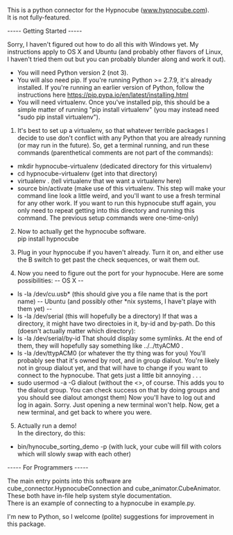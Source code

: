 This is a python connector for the Hypnocube (www.hypnocube.com).  
It is not fully-featured.  

----- Getting Started -----

Sorry, I haven't figured out how to do all this with Windows yet.  My instructions apply to OS X and Ubuntu (and probably other flavors of Linux, I haven't tried them out but you can probably blunder along and work it out).  

*  You will need Python version 2 (not 3).  
*  You will also need pip.  If you're running Python >= 2.7.9, it's already installed.  If you're running an earlier version of Python, follow the instructions here https://pip.pypa.io/en/latest/installing.html
*  You will need virtualenv.  Once you've installed pip, this should be a simple matter of running "pip install virtualenv" (you may instead need "sudo pip install virtualenv").  

1.  It's best to set up a virtualenv, so that whatever terrible packages I decide to use don't conflict with any Python that you are already running (or may run in the future).  So, get a terminal running, and run these commands (parenthetical comments are not part of the commands):
*  mkdir hypnocube-virtualenv (dedicated directory for this virtualenv)
*  cd hypnocube-virtualenv (get into that directory)
*  virtualenv . (tell virtualenv that we want a virtualenv here)
*  source bin/activate (make use of this virtualenv.  This step will make your command line look a little weird, and you'll want to use a fresh terminal for any other work.  If you want to run this hypnocube stuff again, you only need to repeat getting into this directory and running this command.  The previous setup commands were one-time-only)

2.  Now to actually get the hypnocube software.  
pip install hypnocube

3.  Plug in your hypnocube if you haven't already.  Turn it on, and either use the B switch to get past the check sequences, or wait them out.  

4.  Now you need to figure out the port for your hypnocube.  Here are some possibilities:
-- OS X --
*  ls -la /dev/cu.usb* (this should give you a file name that is the port name)
-- Ubuntu (and possibly other *nix systems, I have't playe with them yet) --
*  ls -la /dev/serial (this will hopefully be a directory)
If that was a directory, it might have two directoies in it, by-id and by-path.  Do this (doesn't actually matter which directory):
*  ls -la /dev/serial/by-id
That should display some symlinks.  At the end of them, they will hopefully say something like ../../ttyACM0 .  
*  ls -la /dev/ttypACM0 (or whatever the tty thing was for you)
You'll probably see that it's owned by root, and in group dialout.  You're likely not in group dialout yet, and that will have to change if you want to connect to the hypnocube.  That gets just a little bit annoying . . . 
*  sudo usermod -a -G dialout <username> (without the <>, of course.  This adds you to the dialout group.  You can check success on that by doing groups <username> and you should see dialout amongst them)
Now you'll have to log out and log in again.  Sorry.  Just opening a new terminal won't help.  Now, get a new terminal, and get back to where you were.  

5.  Actually run a demo!  
In the directory, do this:
*  bin/hynocube_sorting_demo -p <portname> (with luck, your cube will fill with colors which will slowly swap with each other)



----- For Programmers -----

The main entry points into this software are cube_connector.HypnocubeConnection and cube_animator.CubeAnimator.  
These both have in-file help system style documentation.  
There is an example of connecting to a hypnocube in example.py.  

I'm new to Python, so I welcome (polite) suggestions for improvement in this package.  

